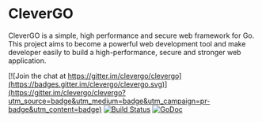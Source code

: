 # CleverGO
CleverGO is a simple, high performance and secure web framework for Go. This project aims to become a powerful web development tool and make developer easily to build a high-performance, secure and stronger web application.

[![Join the chat at https://gitter.im/clevergo/clevergo](https://badges.gitter.im/clevergo/clevergo.svg)](https://gitter.im/clevergo/clevergo?utm_source=badge&utm_medium=badge&utm_campaign=pr-badge&utm_content=badge)
[![Build Status](https://travis-ci.org/clevergo/clevergo.svg?branch=master)](https://travis-ci.org/clevergo/clevergo)
[![GoDoc](https://godoc.org/github.com/clevergo/clevergo?status.svg)](https://godoc.org/github.com/clevergo/clevergo)
